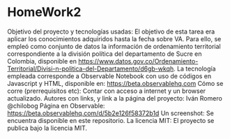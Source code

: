 # HomeWork2
Objetivo del proyecto y tecnologías usadas: El objetivo de esta tarea era aplicar los conocimientos adquiridos hasta la fecha sobre VA. Para ello, se empleó como conjunto de datos la información de ordenamiento territorial correspondiente a la división política del departamento de Sucre en Colombia, disponible en https://www.datos.gov.co/Ordenamiento-Territorial/Divisi-n-politica-del-Departamento/d6gb-wkqh. La tecnología empleada corresponde a Observable Notebook con uso de códigos en Javascript y HTML, disponible en: https://beta.observablehq.com
Cómo se corre (prerrequisitos etc): Contar con acceso a internet y un browser actualizado.
Autores con links, y link a la página del proyecto: Iván Romero @chilobog Página en Observable: https://beta.observablehq.com/d/5b2e126f58372b1d
Un screenshot: Se encuentra disponible en este repositorio.
La licencia MIT: El proyecto se publica bajo la licencia MIT.
